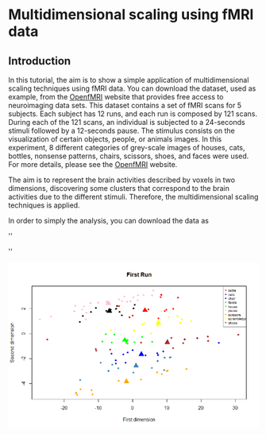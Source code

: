 # Multidimensional scaling using fMRI data

## Introduction
In this tutorial, the aim is to show a simple application of multidimensional scaling techniques using fMRI data. You can download the dataset, used as example, from the [OpenfMRI](https://openfmri.org/dataset/ds000105/) website that provides free access to neuroimaging data sets. This dataset contains a set of fMRI scans for 5 subjects. Each subject has $12$ runs, and each run is composed by 121 scans.  During each of the 121 scans, an individual is subjected to a 24-seconds stimuli followed by a 12-seconds pause. The stimulus consists on the visualization of certain objects, people, or animals images.
In this experiment, 8 different categories of grey-scale images of houses, cats, bottles, nonsense patterns,
chairs, scissors, shoes, and faces were used. For more details, please see the [OpenfMRI](https://openfmri.org/dataset/ds000105/) website.


The aim is to represent the brain activities described by voxels in two dimensions, discovering some clusters that correspond to the brain
activities due to the different stimuli. Therefore, the multidimensional scaling techniques is applied.

In order to simply the analysis, you can download the data as

''

''


![mds](https://github.com/angeella/mds_fMRI/blob/readme-edits/mds.png)

    
